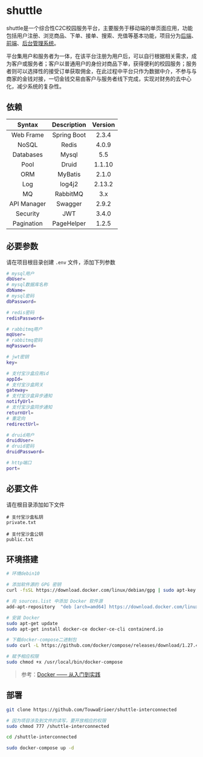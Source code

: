 # shuttle

shuttle是一个综合性C2C校园服务平台，主要服务于移动端的单页面应用，功能包括用户注册、浏览商品、下单、接单、搜索、充值等基本功能，项目分为[后端](https://github.com/TouwaErioer/shuttle-interconnected)、[前端](https://github.com/TouwaErioer/shuttle-interconnected-web)、[后台管理系统](https://github.com/TouwaErioer/shuttle-interconnected-admin)。   

平台集用户和服务者为一体，在该平台注册为用户后，可以自行根据相关需求，成为客户或服务者；客户以普通用户的身份对商品下单，获得便利的校园服务；服务者则可以选择性的接受订单获取佣金，在此过程中平台只作为数据中介，不参与与商家的金钱对接，一切金钱交易由客户与服务者线下完成，实现对财务的去中心化，减少系统的复杂性。

## 依赖

| Syntax | Description | Version|
|  :----: |  :----: | :----: |
| Web Frame | Spring Boot | 2.3.4 |
| NoSQL | Redis | 4.0.9 |
| Databases | Mysql | 5.5 |
| Pool | Druid | 1.1.10 |
| ORM | MyBatis | 2.1.0 |
| Log | log4j2 | 2.13.2 |
| MQ | RabbitMQ | 3.x |
| API Manager | Swagger | 2.9.2 |
| Security | JWT | 3.4.0 |
| Pagination | PageHelper | 1.2.5 |

## 必要参数

请在项目根目录创建 `.env` 文件，添加下列参数

```sh
# mysql用户
dbUser=
# mysql数据库名称
dbName=
# mysql密码
dbPassword=

# redis密码
redisPassword=

# rabbitmq用户
mqUser=
# rabbitmq密码
mqPassword=

# jwt密钥
key=

# 支付宝沙盒应用id
appId=
# 支付宝沙盒网关
gateway=
# 支付宝沙盒异步通知
notifyUrl=
# 支付宝沙盒同步通知
returnUrl=
# 重定向
redirectUrl=

# druid用户
druidUser=
# druid密码
druidPassword=

# http端口
port=
```

## 必要文件

请在根目录添加如下文件

```
# 支付宝沙盒私钥
private.txt

# 支付宝沙盒公钥
public.txt
```

## 环境搭建

```sh
# 环境debin10

# 添加软件源的 GPG 密钥
curl -fsSL https://download.docker.com/linux/debian/gpg | sudo apt-key add -

# 向 sources.list 中添加 Docker 软件源
add-apt-repository  "deb [arch=amd64] https://download.docker.com/linux/debian $(lsb_release -cs) stable"

# 安装 Docker
sudo apt-get update
sudo apt-get install docker-ce docker-ce-cli containerd.io

# 下载docker-compose二进制包
sudo curl -L https://github.com/docker/compose/releases/download/1.27.4/docker-compose-`uname -s`-`uname -m` > /usr/local/bin/docker-compose

# 赋予相应权限
sudo chmod +x /usr/local/bin/docker-compose
```

> 参考：[Docker —— 从入门到实践](https://yeasy.gitbook.io/docker_practice/install/debian)

## 部署

```sh
git clone https://github.com/TouwaErioer/shuttle-interconnected

# 因为项目涉及到文件的读写，要开放相应的权限
sudo chmod 777 /shuttle-interconnected

cd /shuttle-interconnected

sudo docker-compose up -d
```

